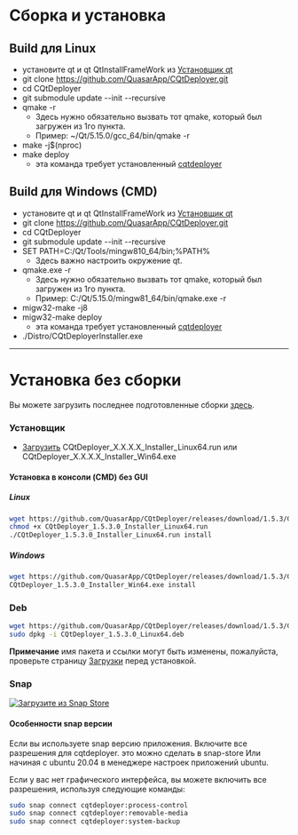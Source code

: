 # Сборка и установка

## Build для Linux

- установите qt и qt QtInstallFrameWork из [Установщик qt](https://www.qt.io/download-qt-installer?hsCtaTracking=9f6a2170-a938-42df-a8e2-a9f0b1d6cdce%7C6cb0de4f-9bb5-4778-ab02-bfb62735f3e5)
- git clone https://github.com/QuasarApp/CQtDeployer.git
- cd CQtDeployer
- git submodule update --init --recursive
- qmake -r
    - Здесь нужно обязательно вызвать тот qmake, который был загружен из 1го пункта.
    - Пример: ~/Qt/5.15.0/gcc_64/bin/qmake -r
- make -j$(nproc)
- make deploy
    - эта команда требует установленный [cqtdeployer](https://github.com/QuasarApp/CQtDeployer/releases)

## Build для Windows (CMD)

- установите qt и qt QtInstallFrameWork из [Установщик qt](https://www.qt.io/download-qt-installer?hsCtaTracking=9f6a2170-a938-42df-a8e2-a9f0b1d6cdce%7C6cb0de4f-9bb5-4778-ab02-bfb62735f3e5)
- git clone https://github.com/QuasarApp/CQtDeployer.git
- cd CQtDeployer
- git submodule update --init --recursive
- SET PATH=C:/Qt/Tools/mingw810_64/bin;%PATH%
    - Здесь важно настроить окружение qt.
- qmake.exe -r
    - Здесь нужно обязательно вызвать тот qmake, который был загружен из 1го пункта.
    - Пример: C:/Qt/5.15.0/mingw81_64/bin/qmake.exe -r
- migw32-make -j8
- migw32-make deploy
    - эта команда требует установленный [cqtdeployer](https://github.com/QuasarApp/CQtDeployer/releases)
- ./Distro/CQtDeployerInstaller.exe

---

# Установка без сборки

Вы можете загрузить последнее подготовленные сборки [здесь](https://github.com/QuasarApp/CQtDeployer/releases).

### Установщик 

- [Загрузить](https://github.com/QuasarApp/CQtDeployer/releases) CQtDeployer_X.X.X.X_Installer_Linux64.run или CQtDeployer_X.X.X.X_Installer_Win64.exe

#### Установка в консоли (CMD) без GUI 

##### Linux

``` bash
wget https://github.com/QuasarApp/CQtDeployer/releases/download/1.5.3/CQtDeployer_1.5.3.0_Installer_Linux64.run
chmod +x CQtDeployer_1.5.3.0_Installer_Linux64.run
./CQtDeployer_1.5.3.0_Installer_Linux64.run install
```

##### Windows

``` bash
wget https://github.com/QuasarApp/CQtDeployer/releases/download/1.5.3/CQtDeployer_1.5.3.0_Installer_Win64.exe
CQtDeployer_1.5.3.0_Installer_Win64.exe install
```

### Deb

``` bash
wget https://github.com/QuasarApp/CQtDeployer/releases/download/1.5.3/CQtDeployer_1.5.3.0_Linux64.deb
sudo dpkg -i CQtDeployer_1.5.3.0_Linux64.deb
```

**Примечание** имя пакета и ссылки могут быть изменены, пожалуйста, проверьте страницу [Загрузки](https://github.com/QuasarApp/CQtDeployer/releases) перед установкой. 

### Snap

[![Загрузите из Snap Store](https://snapcraft.io/static/images/badges/ru/snap-store-black.svg)](https://snapcraft.io/cqtdeployer)


#### Особенности snap версии

Если вы используете snap версию приложения. Включите все разрешения для cqtdeployer.
это можно сделать в snap-store 
Или начиная с ubuntu 20.04 в менеджере настроек приложений ubuntu. 

Если у вас нет графического интерфейса, вы можете включить все разрешения, используя следующие команды:

``` bash
sudo snap connect cqtdeployer:process-control
sudo snap connect cqtdeployer:removable-media
sudo snap connect cqtdeployer:system-backup
```

